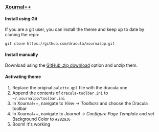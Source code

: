 ### [Xournal++](https://xournalpp.github.io)

#### Install using Git

If you are a git user, you can install the theme and keep up to date by cloning the repo:

    git clone https://github.com/dracula/xournalpp.git

#### Install manually

Download using the [GitHub .zip download](https://github.com/dracula/xournalpp/archive/master.zip) option and unzip them.

#### Activating theme

1. Replace the original `palette.gpl` file with the dracula one
2. Append the contents of `dracula-toolbar.ini` to `~/.xournalpp/toolbar.ini`
3. In Xournal++, navigate to *View -> Toolbars* and choose the Dracula toolbar
4. In Xournal++, navigate to *Journal -> Configure Page Template* and set Background Color to `#282a36`
5. Boom! It's working
